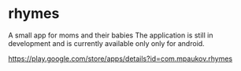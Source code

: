 # rhymes

A small app for moms and their babies
The application is still in development and is currently available only only for android.

https://play.google.com/store/apps/details?id=com.mpaukov.rhymes
